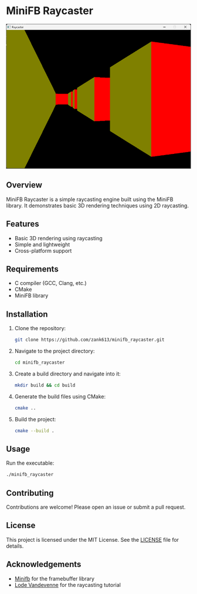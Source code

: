 # MiniFB Raycaster
![The Raycaster](/assets/raycaster_1.png "Raycaster")

## Overview
MiniFB Raycaster is a simple raycasting engine built using the MiniFB library. It demonstrates basic 3D rendering techniques using 2D raycasting.

## Features
- Basic 3D rendering using raycasting
- Simple and lightweight
- Cross-platform support

## Requirements
- C compiler (GCC, Clang, etc.)
- CMake
- MiniFB library

## Installation
1. Clone the repository:
    ```sh
    git clone https://github.com/zank613/minifb_raycaster.git
    ```
2. Navigate to the project directory:
    ```sh
    cd minifb_raycaster
    ```
3. Create a build directory and navigate into it:
    ```sh
    mkdir build && cd build
    ```
4. Generate the build files using CMake:
    ```sh
    cmake ..
    ```
5. Build the project:
    ```sh
    cmake --build .
    ```

## Usage
Run the executable:
```sh
./minifb_raycaster
```

## Contributing
Contributions are welcome! Please open an issue or submit a pull request.

## License
This project is licensed under the MIT License. See the [LICENSE](LICENSE) file for details.

## Acknowledgements
- [Minifb](https://github.com/emoon/minifb) for the framebuffer library
- [Lode Vandevenne](https://lodev.org/cgtutor/raycasting.html) for the raycasting tutorial

